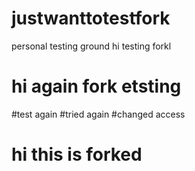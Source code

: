 # justwanttotestfork
personal testing ground
hi testing forkl
# hi again fork etsting
#test again
#tried again
#changed access
# hi this is forked
